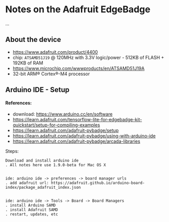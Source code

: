 
# Notes on the Adafruit EdgeBadge

...


## About the device

* https://www.adafruit.com/product/4400
* chip: `ATSAMD51J19` @ 120MHz with 3.3V logic/power - 512KB of FLASH + 192KB of RAM
* https://www.microchip.com/wwwproducts/en/ATSAMD51J19A
* 32-bit ARM® Cortex®-M4 processor


## Arduino IDE - Setup


#### References: 
* download: https://www.arduino.cc/en/software
* https://learn.adafruit.com/tensorflow-lite-for-edgebadge-kit-quickstart/setup-for-compiling-examples
* https://learn.adafruit.com/adafruit-pybadge/setup
* https://learn.adafruit.com/adafruit-pybadge/using-with-arduino-ide
* https://learn.adafruit.com/adafruit-pybadge/arcada-libraries


Steps:
```
Download and install arduino ide
. All notes here use 1.9.0-beta for Mac OS X


ide: arduino ide -> preferences -> board manager urls
. add adafruit url: https://adafruit.github.io/arduino-board-index/package_adafruit_index.json


ide: arduino ide -> Tools -> Board -> Board Managers
. install Arduino SAMD
. install Adafruit SAMD
. restart, updates, etc


```





